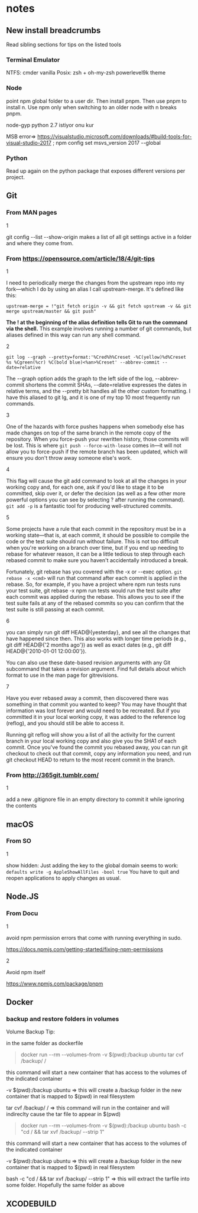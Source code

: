 # notes

## New install breadcrumbs

Read sibling sections for tips on the listed tools

### Terminal Emulator

NTFS: cmder vanilla
Posix: zsh + oh-my-zsh powerlevel9k theme

### Node

point npm global folder to a user dir. Then install pnpm. Then use pnpm to install n. Use npm only when switching to an older node with n breaks pnpm.

node-gyp python 2.7 istiyor onu kur

MSB error=>  https://visualstudio.microsoft.com/downloads/#build-tools-for-visual-studio-2017 ; npm config set msvs_version 2017 --global

### Python

Read up again on the python package that exposes different versions per project.

## Git

### From MAN pages

1

git config --list --show-origin makes a list of all git settings active in a folder and where they come from. 

### From https://opensource.com/article/18/4/git-tips

1

I need to periodically merge the changes from the upstream repo into my fork—which I do by using an alias I call upstream-merge. It's defined like this:

`upstream-merge = !"git fetch origin -v && git fetch upstream -v && git merge upstream/master && git push"`

**The ! at the beginning of the alias definition tells Git to run the command via the shell.** This example involves running a number of git commands, but aliases defined in this way can run any shell command.

2

`git log --graph --pretty=format:'%Cred%h%Creset -%C(yellow)%d%Creset %s %Cgreen(%cr) %C(bold blue)<%an>%Creset' --abbrev-commit --date=relative`

The --graph option adds the graph to the left side of the log, --abbrev-commit shortens the commit SHAs, --date=relative expresses the dates in relative terms, and the --pretty bit handles all the other custom formatting. I have this aliased to git lg, and it is one of my top 10 most frequently run commands.

3

One of the hazards with force pushes happens when somebody else has made changes on top of the same branch in the remote copy of the repository. When you force-push your rewritten history, those commits will be lost. This is where `git push --force-with-lease` comes in—it will not allow you to force-push if the remote branch has been updated, which will ensure you don't throw away someone else's work.

4

This flag will cause the git add command to look at all the changes in your working copy and, for each one, ask if you'd like to stage it to be committed, skip over it, or defer the decision (as well as a few other more powerful options you can see by selecting ? after running the command). `git add -p` is a fantastic tool for producing well-structured commits.

5

Some projects have a rule that each commit in the repository must be in a working state—that is, at each commit, it should be possible to compile the code or the test suite should run without failure. This is not too difficult when you're working on a branch over time, but if you end up needing to rebase for whatever reason, it can be a little tedious to step through each rebased commit to make sure you haven't accidentally introduced a break.

Fortunately, git rebase has you covered with the -x or --exec option. `git rebase -x <cmd>` will run that command after each commit is applied in the rebase. So, for example, if you have a project where npm run tests runs your test suite, git rebase -x npm run tests would run the test suite after each commit was applied during the rebase. This allows you to see if the test suite fails at any of the rebased commits so you can confirm that the test suite is still passing at each commit.

6

you can simply run git diff HEAD@{yesterday}, and see all the changes that have happened since then. This also works with longer time periods (e.g., git diff HEAD@{'2 months ago'}) as well as exact dates (e.g., git diff HEAD@{'2010-01-01 12:00:00'}).

You can also use these date-based revision arguments with any Git subcommand that takes a revision argument. Find full details about which format to use in the man page for gitrevisions.

7

Have you ever rebased away a commit, then discovered there was something in that commit you wanted to keep? You may have thought that information was lost forever and would need to be recreated. But if you committed it in your local working copy, it was added to the reference log (reflog), and you should still be able to access it.

Running git reflog will show you a list of all the activity for the current branch in your local working copy and also give you the SHA1 of each commit. Once you've found the commit you rebased away, you can run git checkout <SHA1> to check out that commit, copy any information you need, and run git checkout HEAD to return to the most recent commit in the branch.

### From http://365git.tumblr.com/

1

add a new .gitignore file in an empty directory to commit it while ignoring the contents

## macOS

### From SO

1

show hidden: Just adding the key to the global domain seems to work:
`defaults write -g AppleShowAllFiles -bool true`
You have to quit and reopen applications to apply changes as usual.

## Node.JS

### From Docu

1

avoid npm permission errors that come with running everything in sudo.

https://docs.npmjs.com/getting-started/fixing-npm-permissions

2

Avoid npm itself

https://www.npmjs.com/package/pnpm

## Docker

### backup and restore folders in volumes

Volume Backup Tip:

in the same folder as dockerfile
>docker run --rm --volumes-from <running docker container id> -v $(pwd):/backup ubuntu tar cvf /backup/<backup tar file name> /<folder in container to backup>

this command will start a new container that has access to the volumes of the indicated container

-v $(pwd):/backup ubuntu => this will create a /backup folder in the new container that is mapped to $(pwd) in real filesystem

tar cvf /backup/<backup tar file name> /<folder in container to backup> => this command will run in the container and will indireclty cause the tar file to appear in $(pwd)


>docker run --rm --volumes-from <running docker container id> -v $(pwd):/backup ubuntu bash -c "cd /<folder in container to restore> && tar xvf /backup/<backup tar file name> --strip 1"

this command will start a new container that has access to the volumes of the indicated container

-v $(pwd):/backup ubuntu => this will create a /backup folder in the new container that is mapped to $(pwd) in real filesystem

bash -c "cd /<folder in container to restore> && tar xvf /backup/<backup tar file name> --strip 1" => this will extract the tarfile into some folder. Hopefully the same folder as above
  
## XCODEBUILD

